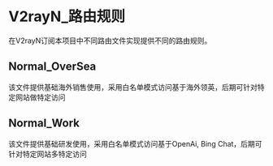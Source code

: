 # V2rayN_路由规则
在V2rayN订阅本项目中不同路由文件实现提供不同的路由规则。

## Normal_OverSea
该文件提供基础海外销售使用，采用白名单模式访问基于海外领英，后期可针对特定网站做特定访问
## Normal_Work
该文件提供基础研发使用，采用白名单模式访问基于OpenAi, Bing Chat，后期可针对特定网站多特定访问
